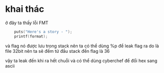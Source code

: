 # khai thác
ở đây ta thấy lỗi FMT
```c
    puts("Here's a story - ");
    printf(format);
```
và flag nó được lưu trong stack nên ta có thể dùng %p để leak flag ra
do là file 32bit nên ta sẽ đếm từ đầu stack đến flag là 36

vậy ta leak đến khi ra hết chuỗi và có thể dùng cyberchef để đổi hex sang ascii